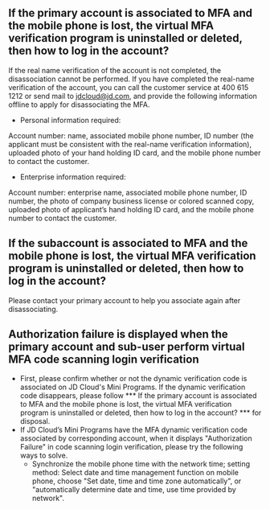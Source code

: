 ## If the primary account is associated to MFA and the mobile phone is lost, the virtual MFA verification program is uninstalled or deleted, then how to log in the account?

If the real name verification of the account is not completed, the disassociation cannot be performed. If you have completed the real-name verification of the account, you can call the customer service at 400 615 1212 or send mail to jdcloud@jd.com, and provide the following information offline to apply for disassociating the MFA.

- Personal information required:

Account number: name, associated mobile phone number, ID number (the applicant must be consistent with the real-name verification information), uploaded photo of your hand holding ID card, and the mobile phone number to contact the customer.

- Enterprise information required:

Account number: enterprise name, associated mobile phone number, ID number, the photo of company business license or colored scanned copy, uploaded photo of applicant’s hand holding ID card, and the mobile phone number to contact the customer.

## If the subaccount is associated to MFA and the mobile phone is lost, the virtual MFA verification program is uninstalled or deleted, then how to log in the account?

Please contact your primary account to help you associate again after disassociating.

## Authorization failure is displayed when the primary account and sub-user perform virtual MFA code scanning login verification

- First, please confirm whether or not the dynamic verification code is associated on JD Cloud's Mini Programs. If the dynamic verification code disappears, please follow *** If the primary account is associated to MFA and the mobile phone is lost, the virtual MFA verification program is uninstalled or deleted, then how to log in the account? *** for disposal.
- If JD Cloud’s Mini Programs have the MFA dynamic verification code associated by corresponding account, when it displays "Authorization Failure" in code scanning login verification, please try the following ways to solve.
  - Synchronize the mobile phone time with the network time; setting method: Select date and time management function on mobile phone, choose "Set date, time and time zone automatically", or "automatically determine date and time, use time provided by network".
